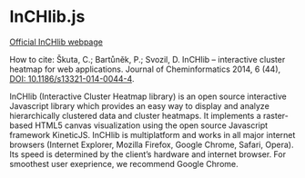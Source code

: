 InCHlib.js
==========
[Official InCHlib webpage](http://openscreen.cz/software/inchlib)

How to cite: Škuta, C.; Bartůněk, P.; Svozil, D. InCHlib – interactive cluster heatmap for web applications. Journal of Cheminformatics 2014, 6 (44), [DOI: 10.1186/s13321-014-0044-4](http://www.jcheminf.com/content/6/1/44).

InCHlib (Interactive Cluster Heatmap library) is an open source interactive Javascript library which provides an easy way to display and analyze hierarchically clustered data and cluster heatmaps. It implements a raster-based HTML5 canvas visualization using the open source Javascript framework KineticJS. InCHlib is multiplatform and works in all major internet browsers (Internet Explorer, Mozilla Firefox, Google Chrome, Safari, Opera). Its speed is determined by the client’s hardware and internet browser. For smoothest user exeprience, we recommend Google Chrome.
